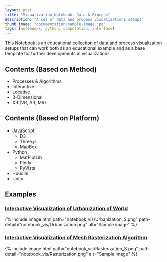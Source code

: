 ```yaml
---
layout: post
title: "Visualization Notebook: Data & Process"
description: "A set of data and process visualizations setups"
thumb_image: "documentation/sample-image.jpg"
tags: [notebooks, python, computation, interface]
---
```


[This Notebook](https://github.com/shervinazadi/Notebook_Visualization) is an educational collection of data and process visualization setups that can work both as an educational example and as a base template for further developments in visualizations.

## Contents (Based on Method)

- Processes & Algorithms
- Interactive
- Locative
- 3-Dimensional
- XR (VR, AR, MR)

## Contents (Based on Platform)

- JavaScript
  - D3
  - Three.js
  - MapBox
- Python
  - MatPlotLib
  - Plotly
  - PyVista
- Houdini
- Unity

## Examples

### [Interactive Visualization of Urbanization of World](https://github.com/shervinazadi/Portfolio_Data_Visualization/blob/master/VIS/PY_Urbanization)

{% include image.html path="notebook_vis/Urbanization_S.png"
                      path-detail="notebook_vis/Urbanization.png"
                      alt="Sample image" %}

### [Interactive Visualization of Mesh Rasterization Algorithm](https://github.com/shervinazadi/Notebook_Visualization/tree/master/VIS/PY_Rasterization)

{% include image.html path="notebook_vis/Rasterization_S.png"
                      path-detail="notebook_vis/Rasterization.png"
                      alt="Sample image" %}